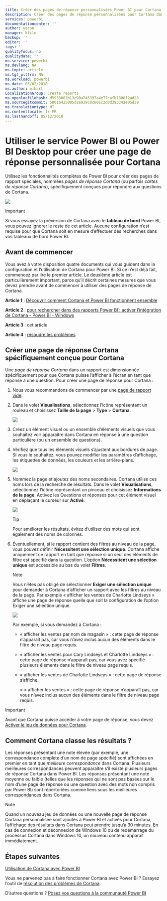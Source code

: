 ```yaml
---
title: Créer des pages de réponse personnalisées Power BI pour Cortana
description: Créer des pages de réponse personnalisées pour Cortana dans Power BI
services: powerbi
documentationcenter: ''
author: yaron
manager: kfile
backup: ''
editor: ''
tags: ''
qualityfocus: no
qualitydate: ''
ms.service: powerbi
ms.devlang: NA
ms.topic: article
ms.tgt_pltfrm: NA
ms.workload: powerbi
ms.date: 05/02/2018
ms.author: mihart
LocalizationGroup: Create reports
ms.openlocfilehash: d5933002b13e90a745397a4e77cafb1808f2ad28
ms.sourcegitcommit: 50016425005d2e929c8c606c2d0d393342e05d39
ms.translationtype: HT
ms.contentlocale: fr-FR
ms.lasthandoff: 05/12/2018
---
```

# <a name="use-power-bi-service-or-power-bi-desktop-to-create-a-custom-answer-page-for-cortana"></a>Utiliser le service Power BI ou Power BI Desktop pour créer une page de réponse personnalisée pour Cortana
Utilisez les fonctionnalités complètes de Power BI pour créer des pages de rapport spéciales, nommées *pages de réponse Cortana* (ou parfois *cartes de réponse Cortana*), spécifiquement conçues pour répondre aux questions de Cortana.

![](media/service-cortana-answer-cards/power-bi-cortana.png)

> [!IMPORTANT]
> Si vous essayez la préversion de Cortana avec le **tableau de bord** Power BI, vous pouvez ignorer le reste de cet article. Aucune configuration n’est requise pour que Cortana soit en mesure d’effectuer des recherches dans vos tableaux de bord Power BI.
> 
> 

## <a name="before-you-begin"></a>Avant de commencer
Vous avez à votre disposition quatre documents qui vous guident dans la configuration et l’utilisation de Cortana pour Power BI. Si ce n’est déjà fait, commencez par lire le premier article. Le deuxième article est particulièrement important, parce qu’il décrit certaines mesures que vous devez prendre avant de commencer à utiliser des pages de réponse de Cortana.

**Article 1** : [Découvrir comment Cortana et Power BI fonctionnent ensemble](service-cortana-intro.md)

**Article 2** : [pour rechercher dans des rapports Power BI : activer l’intégration de Cortana - Power BI - Windows](service-cortana-enable.md)

**Article 3** : cet article

**Article 4** : [résoudre les problèmes](service-cortana-troubleshoot.md)

## <a name="create-a-cortana-answer-page-designed-specifically-for-cortana"></a>Créer une page de réponse Cortana spécifiquement conçue pour Cortana
Une *page de réponse Cortana* dans un rapport est dimensionnée spécifiquement pour que Cortana puisse l’afficher à l’écran en tant que réponse à une question. Pour créer une page de réponse pour Cortana :

1. Nous vous recommandons de commencer par une [page de rapport vide](power-bi-report-add-page.md).
2. Dans le volet **Visualisations**, sélectionnez l’icône représentant un rouleau et choisissez **Taille de la page** > **Type** > **Cortana**.
   
    ![](media/service-cortana-answer-cards/pbi-cortana-page-size-new.png)
3. Créez un élément visuel ou un ensemble d’éléments visuels que vous souhaitez voir apparaître dans Cortana en réponse à une question particulière (ou un ensemble de questions).
4. Vérifiez que tous les éléments visuels s’ajustent aux bordures de page. Si vous le souhaitez, vous pouvez modifier les paramètres d’affichage, les étiquettes de données, les couleurs et les arrière-plans.  
   
    ![](media/service-cortana-answer-cards/pbi_cortana_modify-new.png)
5. Nommez la page et ajoutez des noms secondaires. Cortana utilise ces noms lors de la recherche de résultats. Dans le volet **Visualisations**, sélectionnez l’icône représentant un pinceau et choisissez **Informations de la page**. Activez les Questions et réponses pour cet élément visuel en déplaçant le curseur sur **Activé**.
   
    ![](media/service-cortana-answer-cards/pbi_cortana_names-newer.png)
   
   > [!TIP]
   > Pour améliorer les résultats, évitez d’utiliser des mots qui sont également des noms de colonnes.
   > 
   > 
6. Éventuellement, si le rapport contient des filtres au niveau de la page, vous pouvez définir **Nécessitent une sélection unique**. Cortana affiche uniquement ce rapport en tant que réponse si un seul des éléments de filtre est spécifié dans la question. L’option **Nécessitent une sélection unique** est accessible au bas du volet **Filtres**.
   
   > [!NOTE]
   > Vous n’êtes pas obligé de sélectionner **Exiger une sélection unique** pour demander à Cortana d’afficher un rapport avec les filtres au niveau de la page. Par exemple « afficher les ventes de Charlotte Lindseys » affiche une page de réponse quelle que soit la configuration de l’option Exiger une sélection unique.
   > 
   > 
   
     ![](media/service-cortana-answer-cards/pbi-cortana-single-selection-new.png)
   
      Par exemple, si vous demandez à Cortana :
   
   * « afficher les ventes par nom de magasin » : cette page de réponse n’apparaît pas, car vous n’avez inclus aucun des éléments dans le filtre de niveau page requis.
   * « afficher les ventes pour Cary Lindseys et Charlotte Lindseys » : cette page de réponse n’apparaît pas, car vous avez spécifié plusieurs éléments dans le filtre de niveau page requis.
   * « afficher les ventes de Charlotte Lindseys » : cette page de réponse s’affiche.
     
     = « afficher les ventes » : cette page de réponse n’apparaît pas, car vous n’avez inclus aucun des éléments dans le filtre de niveau page requis.

> [!IMPORTANT]
> Avant que Cortana puisse accéder à votre page de réponse, vous devez [Activer le jeu de données pour Cortana](service-cortana-enable.md).
> 
> 

## <a name="how-does-cortana-order-the-results"></a>Comment Cortana classe les résultats ?
Les réponses présentant une note élevée (par exemple, une correspondance complète d’un nom de page spécifié) sont affichées en premier en tant que *meilleure correspondance* dans Cortana. Plusieurs meilleures correspondances peuvent apparaître s’il existe plusieurs pages de réponse Cortana dans Power BI. Les réponses présentant une note moyenne ou faible (telles que les réponses qui ne sont pas basées sur le nom d’une page de réponse ou une question avec des mots non compris par Power BI) sont répertoriées comme liens sous les meilleures correspondances dans Cortana.

> [!NOTE]
> Quand un nouveau jeu de données ou une nouvelle page de réponse Cortana personnalisée sont ajoutés à Power BI et activés pour Cortana, l’affichage des résultats dans Cortana peut prendre jusqu’à 30 minutes. En cas de connexion et déconnexion de Windows 10 ou de redémarrage du processus Cortana dans Windows 10, un nouveau contenu apparaît immédiatement.
> 
> 

## <a name="next-steps"></a>Étapes suivantes
[Utilisation de Cortana avec Power BI](service-cortana-intro.md)

Vous ne parvenez pas à faire fonctionner Cortana avec Power BI ?  Essayez l’outil de [résolution des problèmes de Cortana](service-cortana-troubleshoot.md).

D’autres questions ? [Posez vos questions à la communauté Power BI](http://community.powerbi.com/)


